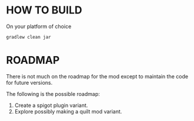 HOW TO BUILD
=========

On your platform of choice
```
gradlew clean jar
```


ROADMAP
=========

There is not much on the roadmap for the mod except to maintain the code for future versions.

The following is the possible roadmap:

1. Create a spigot plugin variant.
2. Explore possibly making a quilt mod variant.